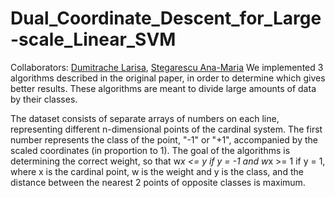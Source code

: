 # Dual_Coordinate_Descent_for_Large-scale_Linear_SVM

Collaborators: [Dumitrache Larisa](https://github.com/DLarisa),
               [Stegarescu Ana-Maria](https://github.com/StegarescuAnaMaria)
We implemented 3 algorithms described in the original paper, in order to determine which gives better results. These algorithms are meant to divide large amounts of data by their classes.

The dataset consists of separate arrays of numbers on each line, representing different n-dimensional points of the cardinal system. The first number represents the class of the point, "-1" or "+1", accompanied by the scaled coordinates (in proportion to 1). The goal of the algorithms is determining the correct weight, so that w*x <= y if y = -1 and    w*x >= 1 if y = 1, where x is the cardinal point, w is the weight and y is the class, and the distance between the nearest 2 points of opposite classes is maximum.
